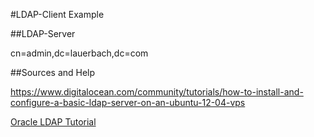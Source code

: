 #LDAP-Client Example


##LDAP-Server

cn=admin,dc=lauerbach,dc=com


##Sources and Help

https://www.digitalocean.com/community/tutorials/how-to-install-and-configure-a-basic-ldap-server-on-an-ubuntu-12-04-vps

[Oracle LDAP Tutorial](https://docs.oracle.com/javase/tutorial/jndi/ops/filter.html)

